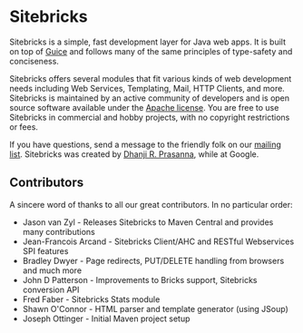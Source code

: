 
# Sitebricks

Sitebricks is a simple, fast development layer for Java web apps. It is built on top of [Guice](http://code.google.com/p/google-guice)
and follows many of the same principles of type-safety and conciseness.

Sitebricks offers several modules that fit various kinds of web development needs including Web Services,
Templating, Mail, HTTP Clients, and more. Sitebricks is maintained by an active community of developers
 and is open source software available under the [Apache license](http://www.apache.org/licenses/LICENSE-2.0.html).
 You are free to use Sitebricks in commercial and hobby projects, with no copyright restrictions or
 fees.

If you have questions, send a message to the friendly folk on our [mailing list](http://groups.google.com/group/google-sitebricks).
Sitebricks was created by [Dhanji R. Prasanna](http://twitter.com/dhanji), while at Google.

## Contributors

A sincere word of thanks to all our great contributors. In no particular order:

  * Jason van Zyl - Releases Sitebricks to Maven Central and provides many contributions
  * Jean-Francois Arcand - Sitebricks Client/AHC and RESTful Webservices SPI features
  * Bradley Dwyer - Page redirects, PUT/DELETE handling from browsers and much more
  * John D Patterson - Improvements to Bricks support, Sitebricks conversion API
  * Fred Faber - Sitebricks Stats module
  * Shawn O'Connor - HTML parser and template generator (using JSoup)
  * Joseph Ottinger - Initial Maven project setup